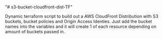 "# s3-bucket-cloudfront-dist-TF" 

Dynamic terraform script to build out a AWS CloudFront Distribution with 
S3 buckets, bucket policies and Origin Access Identies. Just add the bucket 
names into the variables and it will create 1 of each resource depending 
on amount of buckets passed in.